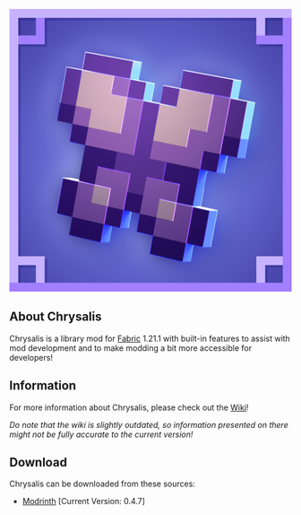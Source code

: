 ![github_icon](images/mod_icon.png)

## **About Chrysalis**

Chrysalis is a library mod for [Fabric](https://fabricmc.net) 1.21.1 with built-in features to assist with mod development and to make modding a bit more accessible for developers!

## **Information**

For more information about Chrysalis, please check out the [Wiki](https://github.com/Sydokiddo/chrysalis/wiki)!

_Do note that the wiki is slightly outdated, so information presented on there might not be fully accurate to the current version!_

## **Download**

Chrysalis can be downloaded from these sources:

* [Modrinth](https://modrinth.com/mod/chrysalis) [Current Version: 0.4.7]